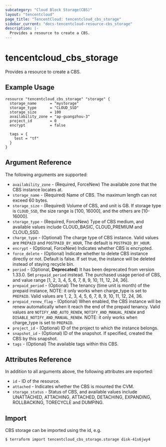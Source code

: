 ```yaml
---
subcategory: "Cloud Block Storage(CBS)"
layout: "tencentcloud"
page_title: "TencentCloud: tencentcloud_cbs_storage"
sidebar_current: "docs-tencentcloud-resource-cbs_storage"
description: |-
  Provides a resource to create a CBS.
---
```


# tencentcloud_cbs_storage

Provides a resource to create a CBS.

## Example Usage

```hcl
resource "tencentcloud_cbs_storage" "storage" {
  storage_name      = "mystorage"
  storage_type      = "CLOUD_SSD"
  storage_size      = 100
  availability_zone = "ap-guangzhou-3"
  project_id        = 0
  encrypt           = false

  tags = {
    test = "tf"
  }
}
```

## Argument Reference

The following arguments are supported:

* `availability_zone` - (Required, ForceNew) The available zone that the CBS instance locates at.
* `storage_name` - (Required) Name of CBS. The maximum length can not exceed 60 bytes.
* `storage_size` - (Required) Volume of CBS, and unit is GB. If storage type is `CLOUD_SSD`, the size range is [100, 16000], and the others are [10-16000].
* `storage_type` - (Required, ForceNew) Type of CBS medium, and available values include CLOUD_BASIC, CLOUD_PREMIUM and CLOUD_SSD.
* `charge_type` - (Optional) The charge type of CBS instance. Valid values are `PREPAID` and `POSTPAID_BY_HOUR`, The default is `POSTPAID_BY_HOUR`.
* `encrypt` - (Optional, ForceNew) Indicates whether CBS is encrypted.
* `force_delete` - (Optional) Indicate whether to delete CBS instance directly or not. Default is false. If set true, the instance will be deleted instead of staying recycle bin.
* `period` - (Optional, **Deprecated**) It has been deprecated from version 1.33.0. Set `prepaid_period` instead. The purchased usage period of CBS, and value range [1, 2, 3, 4, 5, 6, 7, 8, 9, 10, 11, 12, 24, 36].
* `prepaid_period` - (Optional) The tenancy (time unit is month) of the prepaid instance, NOTE: it only works when charge_type is set to `PREPAID`. Valid values are 1, 2, 3, 4, 5, 6, 7, 8, 9, 10, 11, 12, 24, 36.
* `prepaid_renew_flag` - (Optional) When enabled, the CBS instance will be renew automatically when it reach the end of the prepaid tenancy. Valid values are `NOTIFY_AND_AUTO_RENEW`, `NOTIFY_AND_MANUAL_RENEW` and `DISABLE_NOTIFY_AND_MANUAL_RENEW`. NOTE: it only works when charge_type is set to `PREPAID`.
* `project_id` - (Optional) ID of the project to which the instance belongs.
* `snapshot_id` - (Optional) ID of the snapshot. If specified, created the CBS by this snapshot.
* `tags` - (Optional) The available tags within this CBS.

## Attributes Reference

In addition to all arguments above, the following attributes are exported:

* `id` - ID of the resource.
* `attached` - Indicates whether the CBS is mounted the CVM.
* `storage_status` - Status of CBS, and available values include UNATTACHED, ATTACHING, ATTACHED, DETACHING, EXPANDING, ROLLBACKING, TORECYCLE and DUMPING.


## Import

CBS storage can be imported using the id, e.g.

```
$ terraform import tencentcloud_cbs_storage.storage disk-41s6jwy4
```

